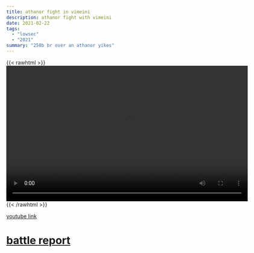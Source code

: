 ```yaml
---
title: athanor fight in vimeini
description: athanor fight with vimeini
date: 2021-02-22
tags:
  - "lowsec"
  - "2021"
summary: "250b br over an athanor yikes"
---
```


{{< rawhtml >}}<video width="640" height="360" controls>
<source src="https://crowdfile.net/snuffed/athanor-vimeini.mp4" type="video/mp4">
Your browser does not support the video tag.</video>{{< /rawhtml >}}

[youtube link](https://www.youtube.com/watch?v=xjMZTGTYpCY)

# [battle report](https://br.evetools.org/br/6033c9eeed8590001b8c8ca5)

